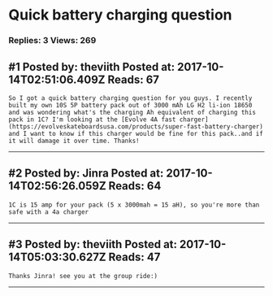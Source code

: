 # Quick battery charging question

### Replies: 3 Views: 269

## \#1 Posted by: theviith Posted at: 2017-10-14T02:51:06.409Z Reads: 67

```
So I got a quick battery charging question for you guys. I recently built my own 10S 5P battery pack out of 3000 mAh LG H2 li-ion 18650 and was wondering what's the charging Ah equivalent of charging this pack in 1C? I'm looking at the [Evolve 4A fast charger](https://evolveskateboardsusa.com/products/super-fast-battery-charger) and I want to know if this charger would be fine for this pack..and if it will damage it over time. Thanks!
```

---
## \#2 Posted by: Jinra Posted at: 2017-10-14T02:56:26.059Z Reads: 64

```
1C is 15 amp for your pack (5 x 3000mah = 15 aH), so you're more than safe with a 4a charger
```

---
## \#3 Posted by: theviith Posted at: 2017-10-14T05:03:30.627Z Reads: 47

```
Thanks Jinra! see you at the group ride:)
```

---
